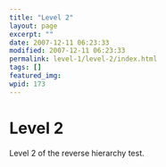```yaml
---
title: "Level 2"
layout: page
excerpt: ""
date: 2007-12-11 06:23:33
modified: 2007-12-11 06:23:33
permalink: level-1/level-2/index.html
tags: []
featured_img: 
wpid: 173
---
```


# Level 2

Level 2 of the reverse hierarchy test.